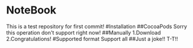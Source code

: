 # NoteBook
This is a test repository for first commit!
#Installation
##CocoaPods
Sorry this operation don't support right now!
##Manually
1.Download
2.Congratulations!
#Supported format
Support all 
##Just a joke!! T-T!!
